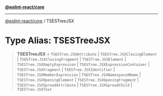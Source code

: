 [**@eslint-react/core**](../README.md)

***

[@eslint-react/core](../README.md) / TSESTreeJSX

# Type Alias: TSESTreeJSX

> **TSESTreeJSX** = `TSESTree.JSXAttribute` \| `TSESTree.JSXClosingElement` \| `TSESTree.JSXClosingFragment` \| `TSESTree.JSXElement` \| `TSESTree.JSXEmptyExpression` \| `TSESTree.JSXExpressionContainer` \| `TSESTree.JSXFragment` \| `TSESTree.JSXIdentifier` \| `TSESTree.JSXMemberExpression` \| `TSESTree.JSXNamespacedName` \| `TSESTree.JSXOpeningElement` \| `TSESTree.JSXOpeningFragment` \| `TSESTree.JSXSpreadAttribute` \| `TSESTree.JSXSpreadChild` \| `TSESTree.JSXText`
